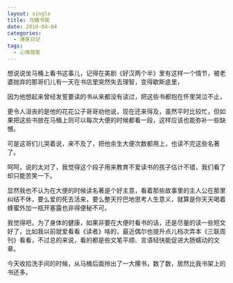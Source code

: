 ```yaml
---
layout: single
title: 马桶书架
date: 2010-04-04
categories:
  - 博客日记
tags:
  - 心情随笔
---
```


想说说坐马桶上看书这事儿，记得在美剧《好汉两个半》里有这样一个情节，被老婆抛弃的那哥们儿有一天在书店里突然失去理智，变得歇斯底里，

因为他想起来曾经发誓要读的书从来都没有读过，把这些书都抱在怀里哭泣不止，

更令人沮丧的是他的花花公子哥哥劝他说，现在还来得及，虽然平时比较忙，但如果把这些书放在马桶上则可以每次大便的时候都看一段，这样应该也能弥补一些缺憾。

可是这哥们儿哭着说，来不及了，把他余生大便次数都用上，也读不完这些名著了。

呵呵，说的太对了，我觉得这个段子用来教育不爱读书的孩子估计不错，我们看了却只能苦笑一下。

显然我也不认为在大便的时候读名著是个好主意，看着那些故事里的主人公在那里纠结不休，要么爱的死去活来，要么整天拧巴地思考人生意义，就算是你天天喝着蜂蜜外加一瓶开塞露也非得便秘不可。

我觉得吧，为了身体的健康，如果非要在大便时看书的话，还是尽量的读一些短文好了，比如我以前就爱看看《读者》啥的，最近偶尔也提升点儿档次弄本《三联周刊》看看，不过总的来说，看的都是些文笔平顺、言语轻快能促进大肠蠕动的文章。

今天收拾洗手间的时候，从马桶后面拎出了一大摞书，数了数，居然比我书架上的书还多。
